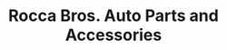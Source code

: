 ---
title: "Rocca Bros. Auto Parts and Accessories"
url: /thebarton/rocca-bros-auto-parts-and-accessories/
shop: car parts
---